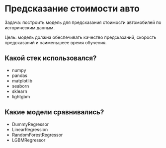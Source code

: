 # Предсказание стоимости авто

Задача: построить модель для предсказания стоимости автомобилей по историческим данным.

Цель: модель должна обеспечивать качество предсказаний, скорость предсказаний и наименьшеее время обучения.

## Какой стек использовался?
- numpy
- pandas
- matplotlib
- seaborn
- sklearn
- lightgbm

## Какие модели сравнивались?
- DummyRegressor
- LinearRegression
- RandomForestRegressor
- LGBMRegressor
